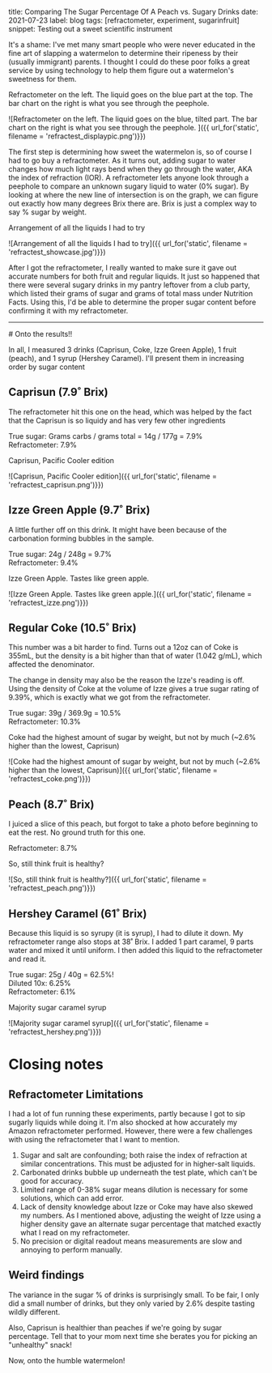 title: Comparing The Sugar Percentage Of A Peach vs. Sugary Drinks
date: 2021-07-23
label: blog
tags: [refractometer, experiment, sugarinfruit]
snippet: Testing out a sweet scientific instrument

It's a shame: I've met many smart people who were never educated in the fine art of slapping a watermelon to determine their ripeness by their (usually immigrant) parents. I thought I could do these poor folks a great service by using technology to help them figure out a watermelon's sweetness for them.

<p class="caption">Refractometer on the left. The liquid goes on the blue part at the top. The bar chart on the right is what you see through the peephole. </p>
![Refractometer on the left. The liquid goes on the blue, tilted part. The bar chart on the right is what you see through the peephole. ]({{ url_for('static', filename = 'refractest_displaypic.png')}})


The first step is determining how sweet the watermelon is, so of course I had to go buy a refractometer. As it turns out, adding sugar to water changes how much light rays bend when they go through the water, AKA the index of refraction (IOR). A refractometer lets anyone look through a peephole to compare an unknown sugary liquid to water (0% sugar). By looking at where the new line of intersection is on the graph, we can figure out exactly how many degrees Brix there are. Brix is just a complex way to say % sugar by weight. 

<p class="caption">Arrangement of all the liquids I had to try</p>
![Arrangement of all the liquids I had to try]({{ url_for('static', filename = 'refractest_showcase.jpg')}})

After I got the refractometer, I really wanted to make sure it gave out accurate numbers for both fruit and regular liquids. It just so happened that there were several sugary drinks in my pantry leftover from a club party, which listed their grams of sugar and grams of total mass under Nutrition Facts. Using this, I'd be able to determine the proper sugar content before confirming it with my refractometer. 

<hr>
# Onto the results!!

In all, I measured 3 drinks (Caprisun, Coke, Izze Green Apple), 1 fruit (peach), and 1 syrup (Hershey Caramel). I'll present them in increasing order by sugar content

## Caprisun (7.9˚ Brix)
The refractometer hit this one on the head, which was helped by the fact that the Caprisun is so liquidy and has very few other ingredients

True sugar: Grams carbs / grams total = 14g / 177g = 7.9%<br>
Refractometer: 7.9% 

<p class="caption">Caprisun, Pacific Cooler edition</p>
![Caprisun, Pacific Cooler edition]({{ url_for('static', filename = 'refractest_caprisun.png')}})


## Izze Green Apple (9.7˚ Brix)
A little further off on this drink. It might have been because of the carbonation forming bubbles in the sample.

True sugar: 24g / 248g = 9.7% <br>
Refractometer: 9.4%
<p class="caption">Izze Green Apple. Tastes like green apple.</p>
![Izze Green Apple. Tastes like green apple.]({{ url_for('static', filename = 'refractest_izze.png')}})


## Regular Coke (10.5˚ Brix)
This number was a bit harder to find. Turns out a 12oz can of Coke is 355mL, but the density is a bit higher than that of water (1.042 g/mL), which affected the denominator. 

The change in density may also be the reason the Izze's reading is off. Using the density of Coke at the volume of Izze gives a true sugar rating of 9.39%, which is exactly what we got from the refractometer.

True sugar: 39g / 369.9g = 10.5%<br>
Refractometer: 10.3%
<p class="caption">Coke had the highest amount of sugar by weight, but not by much (~2.6% higher than the lowest, Caprisun)</p>
![Coke had the highest amount of sugar by weight, but not by much (~2.6% higher than the lowest, Caprisun)]({{ url_for('static', filename = 'refractest_coke.png')}})

## Peach (8.7˚ Brix)
I juiced a slice of this peach, but forgot to take a photo before beginning to eat the rest. No ground truth for this one. 

Refractometer: 8.7%
<p class="caption">So, still think fruit is healthy?</p>
![So, still think fruit is healthy?]({{ url_for('static', filename = 'refractest_peach.png')}})

## Hershey Caramel (61˚ Brix)
Because this liquid is so syrupy (it is syrup), I had to dilute it down. My refractometer range also stops at 38˚ Brix. I added 1 part caramel, 9 parts water and mixed it until uniform. I then added this liquid to the refractometer and read it. 

True sugar: 25g / 40g = 62.5%!<br>
Diluted 10x: 6.25%<br>
Refractometer: 6.1%
<p class="caption">Majority sugar caramel syrup</p>
![Majority sugar caramel syrup]({{ url_for('static', filename = 'refractest_hershey.png')}})


# Closing notes
## Refractometer Limitations
I had a lot of fun running these experiments, partly because I got to sip sugarly liquids while doing it. I'm also shocked at how accurately my Amazon refractometer performed. However, there were a few challenges with using the refractometer that I want to mention.

1. Sugar and salt are confounding; both raise the index of refraction at similar concentrations. This must be adjusted for in higher-salt liquids.
2. Carbonated drinks bubble up underneath the test plate, which can't be good for accuracy. 
3. Limited range of 0-38% sugar means dilution is necessary for some solutions, which can add error.
4. Lack of density knowledge about Izze or Coke may have also skewed my numbers. As I mentioned above, adjusting the weight of Izze using a higher density gave an alternate sugar percentage that matched exactly what I read on my refractometer.
5. No precision or digital readout means measurements are slow and annoying to perform manually. 

## Weird findings
The variance in the sugar % of drinks is surprisingly small. To be fair, I only did a small number of drinks, but they only varied by 2.6% despite tasting wildly different. 

Also, Caprisun is healthier than peaches if we're going by sugar percentage. Tell that to your mom next time she berates you for picking an "unhealthy" snack!

Now, onto the humble watermelon!
